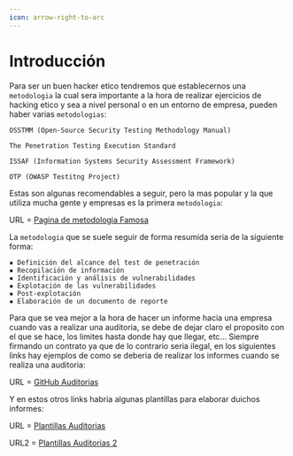 ```yaml
---
icon: arrow-right-to-arc
---
```


# Introducción

Para ser un buen hacker etico tendremos que establecernos una `metodologia` la cual sera importante a la hora de realizar ejercicios de hacking etico y sea a nivel personal o en un entorno de empresa, pueden haber varias `metodologias`:

```
OSSTMM (Open-Source Security Testing Methodology Manual)

The Penetration Testing Execution Standard

ISSAF (Information Systems Security Assessment Framework)

OTP (OWASP Testitng Project)
```

Estas son algunas recomendables a seguir, pero la mas popular y la que utiliza mucha gente y empresas es la primera `metodologia`:

URL = [Pagina de metodologia Famosa](https://www.isecom.org/OSSTMM.3.pdf)

La `metodologia` que se suele seguir de forma resumida seria de la siguiente forma:

```
▪ Definición del alcance del test de penetración 
▪ Recopilación de información 
▪ Identificación y análisis de vulnerabilidades 
▪ Explotación de las vulnerabilidades 
▪ Post-explotación 
▪ Elaboración de un documento de reporte
```

Para que se vea mejor a la hora de hacer un informe hacia una empresa cuando vas a realizar una auditoria, se debe de dejar claro el proposito con el que se hace, los limites hasta donde hay que llegar, etc... Siempre firmando un contrato ya que de lo contrario seria ilegal, en los siguientes links hay ejemplos de como se deberia de realizar los informes cuando se realiza una auditoria:

URL = [GitHub Auditorias](https://github.com/juliocesarfort/public-pentesting-reports)

Y en estos otros links habria algunas plantillas para elaborar duichos informes:

URL = [Plantillas Auditorias](https://pentestreports.com/templates/)

URL2 = [Plantillas Auditorias 2](https://github.com/hmaverickadams/TCM-Security-Sample-Pentest-Report)
